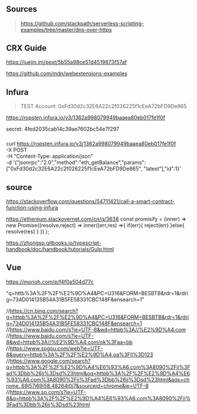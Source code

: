 #





## Sources

> https://github.com/stackpath/serverless-scripting-examples/tree/master/dns-over-https


## CRX Guide
https://juejin.im/post/5b55a98ce51d4519873f57af

https://github.com/mdn/webextensions-examples

## Infura


> TEST Account: 0xFd30d2c32E6A22c2f026225f1cEeA72bFD9De865


https://ropsten.infura.io/v3/1362a998079949baaea80eb017fe1f0f

secret: 4fed2035cab14c39ae7602bc54e7f297


### 
>
curl https://ropsten.infura.io/v3/1362a998079949baaea80eb017fe1f0f \
    -X POST \
    -H "Content-Type: application/json" \
    -d '{"jsonrpc":"2.0","method":"eth_getBalance","params": ["0xFd30d2c32E6A22c2f026225f1cEeA72bFD9De865", "latest"],"id":1}'



## source
https://stackoverflow.com/questions/54711421/call-a-smart-contract-function-using-infura


https://ethereum.stackovernet.com/cn/q/3638
const promisify = (inner) => 
  new Promise((resolve,reject) => 
    inner((err,res) =>{
      if(err){
        reject(err)
      }else{
        resolve(res)
      }
    })
  );


https://zhongsp.gitbooks.io/typescript-handbook/doc/handbook/tutorials/Gulp.html 


## Vue
https://morioh.com/p/f4f0a504d77c 

"q=httb%3A%2F%2F%E2%9D%A4&PC=U316&FORM=BESBTB&rdr=1&rdrig=734D014135B54A31B5FE58331CBC148F&ensearch=1"


//https://cn.bing.com/search?q=httpb%3A%2F%2F%E2%9D%A4&PC=U316&FORM=BESBTB&rdr=1&rdrig=734D014135B54A31B5FE58331CBC148F&ensearch=1
//https://www.baidu.com/s?ie=UTF-8&wd=httpb%3A//%E2%9D%A4.com
//https://www.baidu.com/s?ie=UTF-8&wd=httpb%3A//%E2%9D%A4.com/ok%3Faa=bb
//https://www.sogou.com/web?ie=UTF-8&query=httpb%3A%2F%2F%E2%9D%A4.oa%3Fll%3D123
//https://www.google.com/search?q=httpb%3A%2F%2F%E2%9D%A4%E6%93%A6.com%3A8090%2Fjj%3Fad%3Dbb%26jj%3Dsd%23html&oq=httpb%3A%2F%2F%E2%9D%A4%E6%93%A6.com%3A8090%2Fjj%3Fad%3Dbb%26jj%3Dsd%23html&aqs=chrome..69i57j69i58.48264j0j7&sourceid=chrome&ie=UTF-8
//https://www.so.com/s?ie=UTF-8&q=httpb%3A%2F%2F%E2%9D%A4%E6%93%A6.com%3A8090%2Fjj%3Fad%3Dbb%26jj%3Dsd%23html
